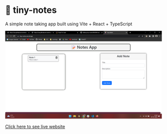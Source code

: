 # 📝 tiny-notes

A simple note taking app built using Vite + React + TypeScript

![Live Preview](./src/assets/tiny-notes.png)

[Click here to see live website](https://tiny-notes.vercel.app/)